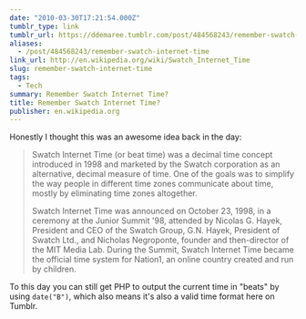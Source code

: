 ```yaml
---
date: "2010-03-30T17:21:54.000Z"
tumblr_type: link
tumblr_url: https://ddemaree.tumblr.com/post/484568243/remember-swatch-internet-time
aliases:
  - /post/484568243/remember-swatch-internet-time
link_url: http://en.wikipedia.org/wiki/Swatch_Internet_Time
slug: remember-swatch-internet-time
tags:
  - Tech
summary: Remember Swatch Internet Time?
title: Remember Swatch Internet Time?
publisher: en.wikipedia.org
---
```


Honestly I thought this was an awesome idea back in the day:

> Swatch Internet Time (or beat time) was a decimal time concept introduced in 1998 and marketed by the Swatch corporation as an alternative, decimal measure of time. One of the goals was to simplify the way people in different time zones communicate about time, mostly by eliminating time zones altogether.
>
> Swatch Internet Time was announced on October 23, 1998, in a ceremony at the Junior Summit '98, attended by Nicolas G. Hayek, President and CEO of the Swatch Group, G.N. Hayek, President of Swatch Ltd., and Nicholas Negroponte, founder and then-director of the MIT Media Lab. During the Summit, Swatch Internet Time became the official time system for Nation1, an online country created and run by children.

To this day you can still get PHP to output the current time in "beats" by using `date("B")`, which also means it's also a valid time format here on Tumblr.
